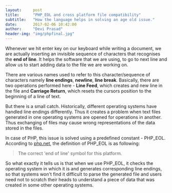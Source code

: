 ```yaml
---
layout:     post
title:      "PHP_EOL and cross platform file compatibility"
subtitle:   "How the language helps in solving an age old issue."
date:       2017-02-06 10:42:00
author:     "Devi Prasad"
header-img: "img/phpfinal.jpg"
---
```


Whenever we hit enter key on our keyboard while writing a document, we are actually inserting an invisible sequence of characters that recognises the **end of line**. It helps the software that we are using, to go to next line and allow us to start adding data to the file we are working on.

There are various names used to refer to this character/sequence of characters namely **line endings**, **newline**, **line break**. Basically, there are two operations performed here - **Line Feed**, which creates and new line in the file and **Carriage Return**, which resets the cursors position to the beginning of a line of text.

But there is a small catch. Historically, different operating systems have handled line endings differently. Thus it creates a problem when text files generated in one operating systems are opened for operations in another. Thus exchanging of files may cause wrong representations of the data stored in the files.

In case of PHP, this issue is solved using a predefined constant - PHP_EOL. According to [php.net](php.net), the definition of PHP_EOL is as following:

> The correct 'end of line' symbol for this platform.

So what exactly it tells us is that when we use PHP_EOL, it checks the operating system in which it is and generates corresponding line endings, so that systems won't find it difficult to parse the generated file and users need not to scratch their heads to understand a piece of data that was created in some other operating systems.